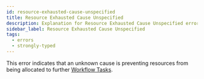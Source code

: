 ```yaml
---
id: resource-exhausted-cause-unspecified
title: Resource Exhausted Cause Unspecified
description: Explanation for Resource Exhausted Cause Unspecified error message, and how to fix it.
sidebar_label: Resource Exhausted Cause Unspecified
tags:
  - errors
  - strongly-typed
---
```


This error indicates that an unknown cause is preventing resources from being allocated to further [Workflow Tasks](/concepts/what-is-a-workflow-task).

<!--TODO: more info needed -->
